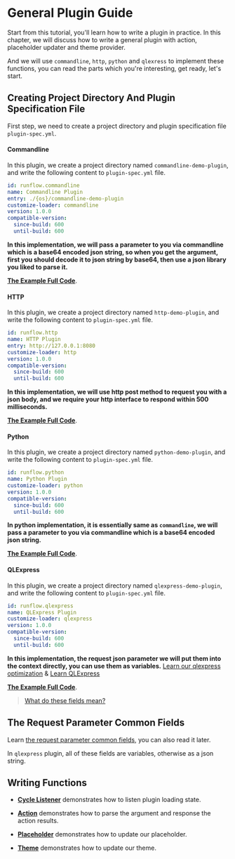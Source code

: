 # General Plugin Guide

Start from this tutorial, you'll learn how to write a plugin in practice. In this chapter, we will discuss how to write a general plugin with action, placeholder updater and theme provider.

And we will use `commandline`, `http`, `python` and `qlexress` to implement these functions, you can read the parts which you're interesting, get ready, let's start.

## Creating Project Directory And Plugin Specification File

First step, we need to create a project directory and plugin specification file `plugin-spec.yml`.

<!-- tabs:start -->

#### **Commandline**

In this plugin, we create a project directory named `commandline-demo-plugin`, and write the following content to `plugin-spec.yml` file.

```yaml
id: runflow.commandline
name: Commandline Plugin
entry: ./{os}/commandline-demo-plugin
customize-loader: commandline
version: 1.0.0
compatible-version:
  since-build: 600
  until-build: 600
```

**In this implementation, we will pass a parameter to you via commandline which is a base64 encoded json string, so when you get the argument, first you should decode it to json string by base64, then use a json library you liked to parse it.**

[**The Example Full Code**](https://github.com/myrestop/myflow-plugin-guide/tree/master/general-plugin-guide/commandline-demo-plugin).

#### **HTTP**

In this plugin, we create a project directory named `http-demo-plugin`, and write the following content to `plugin-spec.yml` file.

```yaml
id: runflow.http
name: HTTP Plugin
entry: http://127.0.0.1:8080
customize-loader: http
version: 1.0.0
compatible-version:
  since-build: 600
  until-build: 600
```

**In this implementation, we will use http post method to request you with a json body, and we require your http interface to respond within 500 milliseconds.** 

[**The Example Full Code**](https://github.com/myrestop/myflow-plugin-guide/tree/master/general-plugin-guide/http-demo-plugin).

#### **Python**

In this plugin, we create a project directory named `python-demo-plugin`, and write the following content to `plugin-spec.yml` file.

```yaml
id: runflow.python
name: Python Plugin
customize-loader: python
version: 1.0.0
compatible-version:
  since-build: 600
  until-build: 600
```

**In python implementation, it is essentially same as `commandline`, we will pass a parameter to you via commandline which is a base64 encoded json string.**

[**The Example Full Code**](https://github.com/myrestop/myflow-plugin-guide/tree/master/general-plugin-guide/python-demo-plugin).

#### **QLExpress**

In this plugin, we create a project directory named `qlexpress-demo-plugin`, and write the following content to `plugin-spec.yml` file.

```yaml
id: runflow.qlexpress
name: QLExpress Plugin
customize-loader: qlexpress
version: 1.0.0
compatible-version:
  since-build: 600
  until-build: 600
```

**In this implementation, the request json parameter we will put them into the context directly, you can use them as variables.** [Learn our qlexpress optimization](appendix/qlexpress.md#qlexpress) & [Learn QLExpress](https://github.com/alibaba/QLExpress)

[**The Example Full Code**](https://github.com/myrestop/myflow-plugin-guide/tree/master/general-plugin-guide/qlexpress-demo-plugin).

<!-- tabs:end -->

> [What do these fields mean?](appendix/plugin_specification.md#plugin-specification)

## The Request Parameter Common Fields

Learn [the request parameter common fields](appendix/json_rpc.md#the-request-parameter-common-fields), you can also read it later.

In `qlexpress` plugin, all of these fields are variables, otherwise as a json string.

## Writing Functions

- [**Cycle Listener**](general-plugin-guide/cycle-listener.md#cycle-listener) demonstrates how to listen plugin loading state.

- [**Action**](general-plugin-guide/action.md#action) demonstrates how to parse the argument and response the action results.

- [**Placeholder**](general-plugin-guide/placeholder.md#placeholder) demonstrates how to update our placeholder.

- [**Theme**](general-plugin-guide/theme.md#theme) demonstrates how to update our theme.